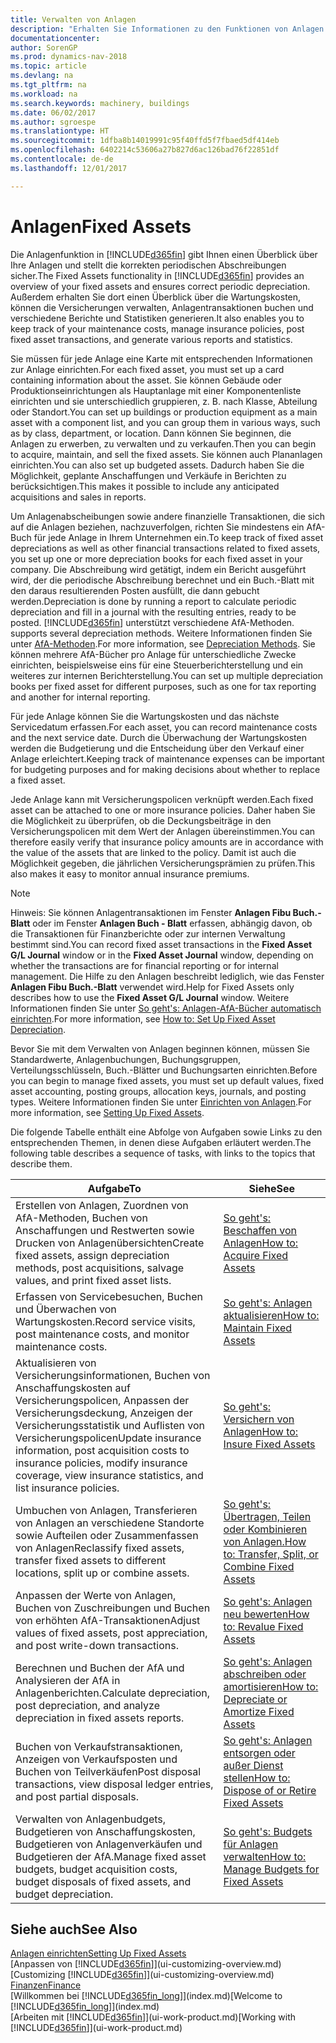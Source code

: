 ```yaml
---
title: Verwalten von Anlagen
description: "Erhalten Sie Informationen zu den Funktionen von Anlagen in Dynamics NAV und eine Übersicht , wie mit Anlagen gearbeitet wird."
documentationcenter: 
author: SorenGP
ms.prod: dynamics-nav-2018
ms.topic: article
ms.devlang: na
ms.tgt_pltfrm: na
ms.workload: na
ms.search.keywords: machinery, buildings
ms.date: 06/02/2017
ms.author: sgroespe
ms.translationtype: HT
ms.sourcegitcommit: 1dfba8b14019991c95f40ffd5f7fbaed5df414eb
ms.openlocfilehash: 6402214c53606a27b827d6ac126bad76f22851df
ms.contentlocale: de-de
ms.lasthandoff: 12/01/2017

---
```

# <a name="fixed-assets"></a><span data-ttu-id="ce08a-103">Anlagen</span><span class="sxs-lookup"><span data-stu-id="ce08a-103">Fixed Assets</span></span>
<span data-ttu-id="ce08a-104">Die Anlagenfunktion in [!INCLUDE[d365fin](includes/d365fin_md.md)] gibt Ihnen einen Überblick über Ihre Anlagen und stellt die korrekten periodischen Abschreibungen sicher.</span><span class="sxs-lookup"><span data-stu-id="ce08a-104">The Fixed Assets functionality in [!INCLUDE[d365fin](includes/d365fin_md.md)] provides an overview of your fixed assets and ensures correct periodic depreciation.</span></span> <span data-ttu-id="ce08a-105">Außerdem erhalten Sie dort einen Überblick über die Wartungskosten, können die Versicherungen verwalten, Anlagentransaktionen buchen und verschiedene Berichte und Statistiken generieren.</span><span class="sxs-lookup"><span data-stu-id="ce08a-105">It also enables you to keep track of your maintenance costs, manage insurance policies, post fixed asset transactions, and generate various reports and statistics.</span></span>

<span data-ttu-id="ce08a-106">Sie müssen für jede Anlage eine Karte mit entsprechenden Informationen zur Anlage einrichten.</span><span class="sxs-lookup"><span data-stu-id="ce08a-106">For each fixed asset, you must set up a card containing information about the asset.</span></span> <span data-ttu-id="ce08a-107">Sie können Gebäude oder Produktionseinrichtungen als Hauptanlage mit einer Komponentenliste einrichten und sie unterschiedlich gruppieren, z. B. nach Klasse, Abteilung oder Standort.</span><span class="sxs-lookup"><span data-stu-id="ce08a-107">You can set up buildings or production equipment as a main asset with a component list, and you can group them in various ways, such as by class, department, or location.</span></span> <span data-ttu-id="ce08a-108">Dann können Sie beginnen, die Anlagen zu erwerben, zu verwalten und zu verkaufen.</span><span class="sxs-lookup"><span data-stu-id="ce08a-108">Then you can begin to acquire, maintain, and sell the fixed assets.</span></span> <span data-ttu-id="ce08a-109">Sie können auch Plananlagen einrichten.</span><span class="sxs-lookup"><span data-stu-id="ce08a-109">You can also set up budgeted assets.</span></span> <span data-ttu-id="ce08a-110">Dadurch haben Sie die Möglichkeit, geplante Anschaffungen und Verkäufe in Berichten zu berücksichtigen.</span><span class="sxs-lookup"><span data-stu-id="ce08a-110">This makes it possible to include any anticipated acquisitions and sales in reports.</span></span>

<span data-ttu-id="ce08a-111">Um Anlagenabscheibungen sowie andere finanzielle Transaktionen, die sich auf die Anlagen beziehen, nachzuverfolgen, richten Sie mindestens ein AfA-Buch für jede Anlage in Ihrem Unternehmen ein.</span><span class="sxs-lookup"><span data-stu-id="ce08a-111">To keep track of fixed asset depreciations as well as other financial transactions related to fixed assets, you set up one or more depreciation books for each fixed asset in your company.</span></span> <span data-ttu-id="ce08a-112">Die Abschreibung wird getätigt, indem ein Bericht ausgeführt wird, der die periodische Abschreibung berechnet und ein Buch.-Blatt mit den daraus resultierenden Posten ausfüllt, die dann gebucht werden.</span><span class="sxs-lookup"><span data-stu-id="ce08a-112">Depreciation is done by running a report to calculate periodic depreciation and fill in a journal with the resulting entries, ready to be posted.</span></span> [!INCLUDE[d365fin](includes/d365fin_md.md)]<span data-ttu-id="ce08a-113"> unterstützt verschiedene AfA-Methoden.</span><span class="sxs-lookup"><span data-stu-id="ce08a-113"> supports several depreciation methods.</span></span> <span data-ttu-id="ce08a-114">Weitere Informationen finden Sie unter [AfA-Methoden](fa-depreciation-methods.md).</span><span class="sxs-lookup"><span data-stu-id="ce08a-114">For more information, see [Depreciation Methods](fa-depreciation-methods.md).</span></span> <span data-ttu-id="ce08a-115">Sie können mehrere AfA-Bücher pro Anlage für unterschiedliche Zwecke einrichten, beispielsweise eins für eine Steuerberichterstellung und ein weiteres zur internen Berichterstellung.</span><span class="sxs-lookup"><span data-stu-id="ce08a-115">You can set up multiple depreciation books per fixed asset for different purposes, such as one for tax reporting and another for internal reporting.</span></span>

<span data-ttu-id="ce08a-116">Für jede Anlage können Sie die Wartungskosten und das nächste Servicedatum erfassen.</span><span class="sxs-lookup"><span data-stu-id="ce08a-116">For each asset, you can record maintenance costs and the next service date.</span></span> <span data-ttu-id="ce08a-117">Durch die Überwachung der Wartungskosten werden die Budgetierung und die Entscheidung über den Verkauf einer Anlage erleichtert.</span><span class="sxs-lookup"><span data-stu-id="ce08a-117">Keeping track of maintenance expenses can be important for budgeting purposes and for making decisions about whether to replace a fixed asset.</span></span>

<span data-ttu-id="ce08a-118">Jede Anlage kann mit Versicherungspolicen verknüpft werden.</span><span class="sxs-lookup"><span data-stu-id="ce08a-118">Each fixed asset can be attached to one or more insurance policies.</span></span> <span data-ttu-id="ce08a-119">Daher haben Sie die Möglichkeit zu überprüfen, ob die Deckungsbeiträge in den Versicherungspolicen mit dem Wert der Anlagen übereinstimmen.</span><span class="sxs-lookup"><span data-stu-id="ce08a-119">You can therefore easily verify that insurance policy amounts are in accordance with the value of the assets that are linked to the policy.</span></span> <span data-ttu-id="ce08a-120">Damit ist auch die Möglichkeit gegeben, die jährlichen Versicherungsprämien zu prüfen.</span><span class="sxs-lookup"><span data-stu-id="ce08a-120">This also makes it easy to monitor annual insurance premiums.</span></span>

> [!NOTE]  
>   <span data-ttu-id="ce08a-121">Hinweis: Sie können Anlagentransaktionen im Fenster **Anlagen Fibu Buch.-Blatt** oder im Fenster **Anlagen Buch - Blatt** erfassen, abhängig davon, ob die Transaktionen für Finanzberichte oder zur internen Verwaltung bestimmt sind.</span><span class="sxs-lookup"><span data-stu-id="ce08a-121">You can record fixed asset transactions in the **Fixed Asset G/L Journal** window or in the **Fixed Asset Journal** window, depending on whether the transactions are for financial reporting or for internal management.</span></span> <span data-ttu-id="ce08a-122">Die Hilfe zu den Anlagen beschreibt lediglich, wie das Fenster **Anlagen Fibu Buch.-Blatt** verwendet wird.</span><span class="sxs-lookup"><span data-stu-id="ce08a-122">Help for Fixed Assets only describes how to use the **Fixed Asset G/L Journal** window.</span></span> <span data-ttu-id="ce08a-123">Weitere Informationen finden Sie unter [So geht's: Anlagen-AfA-Bücher automatisch einrichten](fa-how-setup-depreciation.md).</span><span class="sxs-lookup"><span data-stu-id="ce08a-123">For more information, see [How to: Set Up Fixed Asset Depreciation](fa-how-setup-depreciation.md).</span></span>

<span data-ttu-id="ce08a-124">Bevor Sie mit dem Verwalten von Anlagen beginnen können, müssen Sie Standardwerte, Anlagenbuchungen, Buchungsgruppen, Verteilungsschlüsseln, Buch.-Blätter und Buchungsarten einrichten.</span><span class="sxs-lookup"><span data-stu-id="ce08a-124">Before you can begin to manage fixed assets, you must set up default values, fixed asset accounting, posting groups, allocation keys, journals, and posting types.</span></span> <span data-ttu-id="ce08a-125">Weitere Informationen finden Sie unter [Einrichten von Anlagen](fa-setup.md).</span><span class="sxs-lookup"><span data-stu-id="ce08a-125">For more information, see [Setting Up Fixed Assets](fa-setup.md).</span></span>

<span data-ttu-id="ce08a-126">Die folgende Tabelle enthält eine Abfolge von Aufgaben sowie Links zu den entsprechenden Themen, in denen diese Aufgaben erläutert werden.</span><span class="sxs-lookup"><span data-stu-id="ce08a-126">The following table describes a sequence of tasks, with links to the topics that describe them.</span></span>

| <span data-ttu-id="ce08a-127">Aufgabe</span><span class="sxs-lookup"><span data-stu-id="ce08a-127">To</span></span> | <span data-ttu-id="ce08a-128">Siehe</span><span class="sxs-lookup"><span data-stu-id="ce08a-128">See</span></span> |
| --- | --- |
| <span data-ttu-id="ce08a-129">Erstellen von Anlagen, Zuordnen von AfA-Methoden, Buchen von Anschaffungen und Restwerten sowie Drucken von Anlagenübersichten</span><span class="sxs-lookup"><span data-stu-id="ce08a-129">Create fixed assets, assign depreciation methods, post acquisitions, salvage values, and print fixed asset lists.</span></span> |[<span data-ttu-id="ce08a-130">So geht's: Beschaffen von Anlagen</span><span class="sxs-lookup"><span data-stu-id="ce08a-130">How to: Acquire Fixed Assets</span></span>](fa-how-acquire.md) |
| <span data-ttu-id="ce08a-131">Erfassen von Servicebesuchen, Buchen und Überwachen von Wartungskosten.</span><span class="sxs-lookup"><span data-stu-id="ce08a-131">Record service visits, post maintenance costs, and monitor maintenance costs.</span></span> |[<span data-ttu-id="ce08a-132">So geht's: Anlagen aktualisieren</span><span class="sxs-lookup"><span data-stu-id="ce08a-132">How to: Maintain Fixed Assets</span></span>](fa-how-maintain.md) |
| <span data-ttu-id="ce08a-133">Aktualisieren von Versicherungsinformationen, Buchen von Anschaffungskosten auf Versicherungspolicen, Anpassen der Versicherungsdeckung, Anzeigen der Versicherungsstatistik und Auflisten von Versicherungspolicen</span><span class="sxs-lookup"><span data-stu-id="ce08a-133">Update insurance information, post acquisition costs to insurance policies, modify insurance coverage, view insurance statistics, and list insurance policies.</span></span> |[<span data-ttu-id="ce08a-134">So geht's: Versichern von Anlagen</span><span class="sxs-lookup"><span data-stu-id="ce08a-134">How to: Insure Fixed Assets</span></span>](fa-how-insure.md) |
| <span data-ttu-id="ce08a-135">Umbuchen von Anlagen, Transferieren von Anlagen an verschiedene Standorte sowie Aufteilen oder Zusammenfassen von Anlagen</span><span class="sxs-lookup"><span data-stu-id="ce08a-135">Reclassify fixed assets, transfer fixed assets to different locations, split up or combine assets.</span></span> |[<span data-ttu-id="ce08a-136">So geht's: Übertragen, Teilen oder Kombinieren von Anlagen.</span><span class="sxs-lookup"><span data-stu-id="ce08a-136">How to: Transfer, Split, or Combine Fixed Assets</span></span>](fa-how-trans-split-combine.md) |
| <span data-ttu-id="ce08a-137">Anpassen der Werte von Anlagen, Buchen von Zuschreibungen und Buchen von erhöhten AfA-Transaktionen</span><span class="sxs-lookup"><span data-stu-id="ce08a-137">Adjust values of fixed assets, post appreciation, and post write-down transactions.</span></span> |[<span data-ttu-id="ce08a-138">So geht's: Anlagen neu bewerten</span><span class="sxs-lookup"><span data-stu-id="ce08a-138">How to: Revalue Fixed Assets</span></span>](fa-how-revalue.md) |
| <span data-ttu-id="ce08a-139">Berechnen und Buchen der AfA und Analysieren der AfA in Anlagenberichten.</span><span class="sxs-lookup"><span data-stu-id="ce08a-139">Calculate depreciation, post depreciation, and  analyze depreciation in fixed assets reports.</span></span> |[<span data-ttu-id="ce08a-140">So geht's: Anlagen abschreiben oder amortisieren</span><span class="sxs-lookup"><span data-stu-id="ce08a-140">How to: Depreciate or Amortize Fixed Assets</span></span>](fa-how-depreciate-amortize.md) |
| <span data-ttu-id="ce08a-141">Buchen von Verkaufstransaktionen, Anzeigen von Verkaufsposten und Buchen von Teilverkäufen</span><span class="sxs-lookup"><span data-stu-id="ce08a-141">Post disposal transactions, view disposal ledger entries, and post partial disposals.</span></span> |[<span data-ttu-id="ce08a-142">So geht's: Anlagen entsorgen oder außer Dienst stellen</span><span class="sxs-lookup"><span data-stu-id="ce08a-142">How to: Dispose of or Retire Fixed Assets</span></span>](fa-how-dispose-retire.md) |
| <span data-ttu-id="ce08a-143">Verwalten von Anlagenbudgets, Budgetieren von Anschaffungskosten, Budgetieren von Anlagenverkäufen und Budgetieren der AfA.</span><span class="sxs-lookup"><span data-stu-id="ce08a-143">Manage fixed asset budgets, budget acquisition costs, budget disposals of fixed assets, and budget depreciation.</span></span> |[<span data-ttu-id="ce08a-144">So geht's: Budgets für Anlagen verwalten</span><span class="sxs-lookup"><span data-stu-id="ce08a-144">How to: Manage Budgets for Fixed Assets</span></span>](fa-how-manage-budgets.md) |

## <a name="see-also"></a><span data-ttu-id="ce08a-145">Siehe auch</span><span class="sxs-lookup"><span data-stu-id="ce08a-145">See Also</span></span>
[<span data-ttu-id="ce08a-146">Anlagen einrichten</span><span class="sxs-lookup"><span data-stu-id="ce08a-146">Setting Up Fixed Assets</span></span>](fa-setup.md)  
<span data-ttu-id="ce08a-147">[Anpassen von [!INCLUDE[d365fin](includes/d365fin_md.md)]](ui-customizing-overview.md)</span><span class="sxs-lookup"><span data-stu-id="ce08a-147">[Customizing [!INCLUDE[d365fin](includes/d365fin_md.md)]](ui-customizing-overview.md)</span></span>  
[<span data-ttu-id="ce08a-148">Finanzen</span><span class="sxs-lookup"><span data-stu-id="ce08a-148">Finance</span></span>](finance.md)  
<span data-ttu-id="ce08a-149">[Willkommen bei [!INCLUDE[d365fin_long](includes/d365fin_long_md.md)]](index.md)</span><span class="sxs-lookup"><span data-stu-id="ce08a-149">[Welcome to [!INCLUDE[d365fin_long](includes/d365fin_long_md.md)]](index.md)</span></span>  
<span data-ttu-id="ce08a-150">[Arbeiten mit [!INCLUDE[d365fin](includes/d365fin_md.md)]](ui-work-product.md)</span><span class="sxs-lookup"><span data-stu-id="ce08a-150">[Working with [!INCLUDE[d365fin](includes/d365fin_md.md)]](ui-work-product.md)</span></span>


